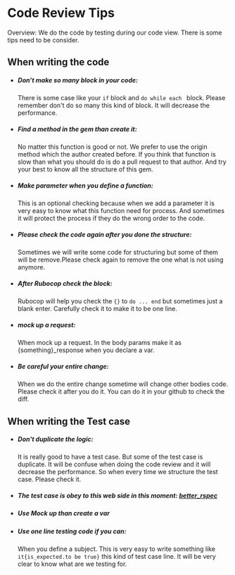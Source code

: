 # Code Review Tips

Overview: We do the code by testing during our code view. There is some tips need to be consider.

## When writing the code

* ##### Don’t make so many block in your code:

   There is some case like your ``` if ```  block and ```do while each ``` block. Please remember don't do so many this kind of block. It will decrease the performance.

* ##### Find a method in the gem than create it:
   No matter this function is good or not. We prefer to use the origin method which the author created before. If you think that function is slow than what you should do is do a pull request to that author. And try your best to know all the structure of this gem.

* ##### Make parameter when you define a function:
   This is an optional checking because when we add a parameter it is very easy to know what this function need for process. And sometimes it will protect the process if they do the wrong order to the code.

* ##### Please check the code again after you done the structure:
   Sometimes we will write some code for structuring but some of them will be remove.Please check again to remove the one what is not using anymore.

* ##### After Rubocop check the block:
   Rubocop will help you check the ```{}``` to ```do ... end``` but sometimes just a blank enter. Carefully check it to make it to be one line.

* ##### mock up a request:
   When mock up a request. In the body params make it as {something}_response when you declare a var.

* ##### Be careful your entire change:
   When we do the entire change sometime will change other bodies code. Please check it after you do it. You can do it in your github to check the diff.

## When writing the Test case

* ##### Don't duplicate the logic:

    It is really good to have a test case. But some of the test case is duplicate. It will be confuse when doing the code review and it will decrease the performance. So when every time we structure the test case. Please check it.

* ##### The test case is obey to this web side in this moment: [better_rspec](https://www.google.com)

* ##### Use Mock up than create a var

* ##### Use one line testing code if you can:

   When you define a subject. This is very easy to write something like ```it{is_expected.to be true}``` this kind of test case line. It will be very clear to know what are we testing for.
